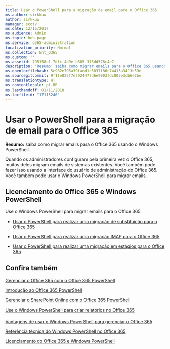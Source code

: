 ```yaml
---
title: Usar o PowerShell para a migração de email para o Office 365
ms.author: sirkkuw
author: sirkkuw
manager: scotv
ms.date: 12/15/2017
ms.audience: Admin
ms.topic: hub-page
ms.service: o365-administration
localization_priority: Normal
ms.collection: Ent_O365
ms.custom: ''
ms.assetid: 795158e1-7dfc-4d9e-b805-373dd576c4e7
description: 'Resumo: saiba como migrar emails para o Office 365 usando o Windows PowerShell.'
ms.openlocfilehash: 5c982e795a39faed1c3837f86c74413a3413d59e
ms.sourcegitcommit: 9f1fe023f7e2924477d6e9003fdc805e3cb6e2be
ms.translationtype: HT
ms.contentlocale: pt-BR
ms.lasthandoff: 01/11/2018
ms.locfileid: "17115240"
---
```

# <a name="use-powershell-for-email-migration-to-office-365"></a>Usar o PowerShell para a migração de email para o Office 365

 **Resumo:** saiba como migrar emails para o Office 365 usando o Windows PowerShell.
  
Quando os administradores configuram pela primeira vez o Office 365, muitos deles migram emails de sistemas existentes. Você também pode fazer isso usando a interface do usuário de administração do Office 365. Você também pode usar o Windows PowerShell para migrar emails.
  
## <a name="office-365-licensing-and-windows-powershell"></a>Licenciamento do Office 365 e Windows PowerShell

Use o Windows PowerShell para migrar emails para o Office 365. 
  
- [Usar o PowerShell para realizar uma migração de substituição para o Office 365](use-powershell-to-perform-a-cutover-migration-to-office-365.md)
    
- [Usar o PowerShell para realizar uma migração IMAP para o Office 365](use-powershell-to-perform-an-imap-migration-to-office-365.md)
    
- [Usar o PowerShell para realizar uma migração em estágios para o Office 365](use-powershell-to-perform-a-staged-migration-to-office-365.md)
    
## <a name="see-also"></a>Confira também

#### 

[Gerenciar o Office 365 com o Office 365 PowerShell](manage-office-365-with-office-365-powershell.md)
  
[Introdução ao Office 365 PowerShell](getting-started-with-office-365-powershell.md)
  
[Gerenciar o SharePoint Online com o Office 365 PowerShell](manage-sharepoint-online-with-office-365-powershell.md)
  
[Use o Windows PowerShell para criar relatórios no Office 365](use-windows-powershell-to-create-reports-in-office-365.md)
#### 

[Vantagens de usar o Windows PowerShell para gerenciar o Office 365](http://technet.microsoft.com/library/15144a50-453e-4cd5-befd-bc6736697967.aspx)
  
[Referência técnica do Windows PowerShell no Office 365](http://technet.microsoft.com/library/10d5c66a-7579-4319-aaa5-7a5e21d49cea.aspx)
  
[Licenciamento do Office 365 e Windows PowerShell](http://technet.microsoft.com/library/6ca0e430-f7ba-4184-becf-14c6c5c8dde5.aspx)

